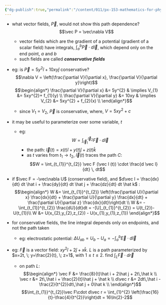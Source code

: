 ```yaml
---
{"dg-publish":true,"permalink":"/content/011/px-153-mathematics-for-physicists/term-2/px-153-i-integration/px-153-i10-conservative-fields/","noteIcon":"1","created":"2025-08-27T13:14:00.574+01:00","updated":"2024-11-26T19:38:18.000+00:00"}
---
```


- what vector fields, $\vec P$, would not show this path dependence? 
$$\vec P = \vec\nabla V$$
	- vector fields which are the gradient of a potential (gradient of a scalar field) have integrals, $\int_{a}^{b} \vec P \cdot d\vec l$, which depend only on the end point, $a$ and $b$
	- such fields are called ***conservative fields***

- eg: is $\vec P = 5y^{2} \hat i +10xy \hat j$ conservative?
$$\nabla V = \left(\frac{\partial V}{\partial x}, \frac{\partial V}{\partial y}\right)$$
$$\begin{align*}
	\frac{\partial V}{\partial x} &= 5y^{2} & \implies V_{1} &= 5xy^{2}+ f_{1}(y) \\
	\frac{\partial V}{\partial y} &= 10xy & \implies V_{2} &= 5xy^{2} + f_{2}(x) \\	
\end{align*}$$
	- since $V_{1}=V_{2}$, $\vec P$ is conservative, where, $V = 5xy^{2}+c$

- it may be useful to parameterize over some variable, $t$
	- eg: 
$$W = \int_{\vec l_{1}}^{\vec l_{2}}\vec F \cdot d\vec l$$
		- the path: $\vec l(t) = x(t) \hat i + y(t) \hat j + z(t) \hat k$
		- as $t$ varies from $t_{1}\to t_{2}$, $\vec l(t)$ traces the path $C$: 
	$$W = \int_{t_{1}}^{t_{2}} \vec F (\vec l (t)) \cdot \frac{d \vec l}{dt} \, dt$$
- if $\vec F = -\vec\nabla U$ (conservative field), and $d\vec l = \frac{dx}{dt} dt \hat i + \frac{dy}{dt} dt \hat j + \frac{dz}{dt} dt \hat k$ : 
$$\begin{align*}
	W &= \int_{t_{1}}^{t_{2}} \left(\frac{\partial U}{\partial x} \frac{dx}{dt} + \frac{\partial U}{\partial y} \frac{dx}{dt} + \frac{\partial U}{\partial z} \frac{dx}{dt}\right)dt \\
	W &= -\int_{t_{1}}^{t_{2}} \frac{dU}{dt}dt = -[U]_{t_{1}}^{t_{2}} = U(t_{2})-U(t_{1})\\
	W &= U(x_{2},y_{2},z_{2}) - U(x_{1},y_{1},z_{1})
\end{align*}$$
- for conservative fields, the line integral depends only on endpoints, and not the path taken
	- eg: electrostatic potential: $\Delta U_{ab} = U_{b}-U_{a} = -\int_{a}^{b} \vec E \cdot d\vec l$
- eg: $\vec F$ is a vector field: $xy^{2}\hat i + 2\hat j + x\hat k$. $L$ is a path parameterized by $x=2t, \; y=\frac{2}{t}, \; z=1$, with ${} 1\leq t\leq 2 {}$. find $\int_{L}\vec F\cdot d\vec r$
	- on path $L$: 
$$\begin{align*}
	\vec F &= \frac{8}{t}\hat i + 2\hat j + 2t\,\hat k \\
	\vec r &= 2t\,\hat i + \frac{2}{t}\hat j + \hat k \\
	d\vec r &= 2dt\,\hat i - \frac{2}{t^{2}}dt\,\hat j + 0\hat k \\
\end{align*}$$
$$\int_{t_{1}}^{t_{2}}\vec F\cdot d\vec r = \int_{1}^{2} \left(\frac{16}{t}-\frac{4}{t^{2}}\right)dt = 16\ln{2}-2$$
	